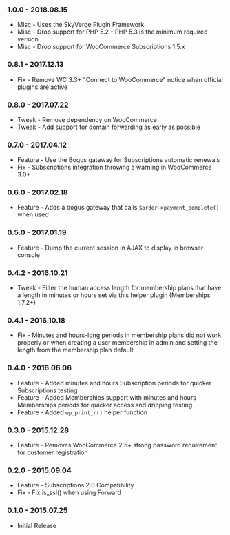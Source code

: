 
### 1.0.0 - 2018.08.15
 * Misc - Uses the SkyVerge Plugin Framework
 * Misc - Drop support for PHP 5.2 - PHP 5.3 is the minimum required version
 * Misc - Drop support for WooCommerce Subscriptions 1.5.x 

### 0.8.1 - 2017.12.13
 * Fix - Remove WC 3.3+ "Connect to WooCommerce" notice when official plugins are active

### 0.8.0 - 2017.07.22
 * Tweak - Remove dependency on WooCommerce
 * Tweak - Add support for domain forwarding as early as possible

### 0.7.0 - 2017.04.12
 * Feature - Use the Bogus gateway for Subscriptions automatic renewals
 * Fix - Subscriptions integration throwing a warning in WooCommerce 3.0+
 
### 0.6.0 - 2017.02.18
 * Feature - Adds a bogus gateway that calls `$order->payment_complete()` when used

### 0.5.0 - 2017.01.19
 * Feature - Dump the current session in AJAX to display in browser console

### 0.4.2 - 2016.10.21
 * Tweak - Filter the human access length for membership plans that have a length in minutes or hours set via this helper plugin (Memberships 1.7.2+)

### 0.4.1 - 2016.10.18
 * Fix - Minutes and hours-long periods in membership plans did not work properly or when creating a user membership in admin and setting the length from the membership plan default

### 0.4.0 - 2016.06.06
 * Feature - Added minutes and hours Subscription periods for quicker Subscriptions testing
 * Feature - Added Memberships support with minutes and hours Memberships periods for quicker access and dripping testing
 * Feature - Added `wp_print_r()` helper function

### 0.3.0 - 2015.12.28
 * Feature - Removes WooCommerce 2.5+ strong password requirement for customer registration

### 0.2.0 - 2015.09.04
 * Feature - Subscriptions 2.0 Compatibility
 * Fix - Fix is_ssl() when using Forward

### 0.1.0 - 2015.07.25
 * Initial Release

